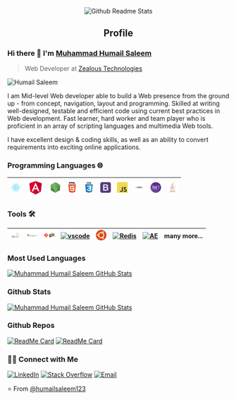 <p align="center">
 <img width="100px" src="https://res.cloudinary.com/anuraghazra/image/upload/v1594908242/logo_ccswme.svg" align="center" alt="Github Readme Stats" />
 <h2 align="center">Profile</h2>
</p>

### Hi there 👋 I'm [Muhammad Humail Saleem](https://www.linkedin.com/in/humail-saleem-a30078246/)
> Web Developer at [Zealous Technologies](https://zealoustechnologies.com/)


<img src="https://komarev.com/ghpvc/?username=anandmainali" alt="Humail Saleem" />

<div>
 <p>
I am Mid-level Web developer able to build a Web presence from the ground up - from concept, navigation, layout and programming. Skilled at writing well-designed, testable and efficient code using current best practices in Web development. Fast learner, hard worker and team player who is proficient in an array of scripting languages and multimedia Web tools.

I have excellent design & coding skills, as well as an ability to convert requirements into exciting online applications.
</p>
</div>

### Programming Languages 🌐

| [<img src="https://raw.githubusercontent.com/github/explore/80688e429a7d4ef2fca1e82350fe8e3517d3494d/topics/react/react.png" alt="REACT" width="24">](https://reactjs.org/) | [<img src="https://raw.githubusercontent.com/github/explore/80688e429a7d4ef2fca1e82350fe8e3517d3494d/topics/angular/angular.png" alt="ANGULAR" width="38">](https://angular.io/)  | [<img src="https://raw.githubusercontent.com/github/explore/80688e429a7d4ef2fca1e82350fe8e3517d3494d/topics/nodejs/nodejs.png" alt="NODE" width="24">](https://nodejs.org/en/)  | [<img src="https://raw.githubusercontent.com/github/explore/80688e429a7d4ef2fca1e82350fe8e3517d3494d/topics/html/html.png" alt="HTML5" width="24">](https://html.com/)  | [<img src="https://raw.githubusercontent.com/github/explore/80688e429a7d4ef2fca1e82350fe8e3517d3494d/topics/css/css.png" alt="CSS3" width="24">](https://www.w3schools.com/css/)  | [<img src="https://raw.githubusercontent.com/github/explore/80688e429a7d4ef2fca1e82350fe8e3517d3494d/topics/bootstrap/bootstrap.png" alt="Bootstrap" width="24">](https://getbootstrap.com/) |  [<img src="https://raw.githubusercontent.com/github/explore/80688e429a7d4ef2fca1e82350fe8e3517d3494d/topics/javascript/javascript.png" alt="jQuery" width="24">](https://www.w3schools.com/js/)  | [<img src="https://raw.githubusercontent.com/github/explore/80688e429a7d4ef2fca1e82350fe8e3517d3494d/topics/jquery/jquery.png" alt="jQuery" width="24">](https://jquery.com/)  | [<img src="https://raw.githubusercontent.com/github/explore/80688e429a7d4ef2fca1e82350fe8e3517d3494d/topics/dotnet/dotnet.png" alt="jQuery" width="24">](https://dotnet.microsoft.com/en-us/)  | [<img src="https://raw.githubusercontent.com/github/explore/80688e429a7d4ef2fca1e82350fe8e3517d3494d/topics/java/java.png" alt="jQuery" width="24">](https://www.java.com/en/)
|---|---|---|---|---|---|---|---|---|---|


 
### Tools 🛠️

| [<img src="https://raw.githubusercontent.com/github/explore/80688e429a7d4ef2fca1e82350fe8e3517d3494d/topics/mysql/mysql.png" alt="mysql" width="24">](https://www.mysql.com/) |  [<img src="https://raw.githubusercontent.com/github/explore/80688e429a7d4ef2fca1e82350fe8e3517d3494d/topics/mongodb/mongodb.png" alt="firebase" width="24">](https://www.mongodb.com/) | [<img src="https://raw.githubusercontent.com/github/explore/80688e429a7d4ef2fca1e82350fe8e3517d3494d/topics/git/git.png" alt="Git" width="24">](https://git-scm.com/)  | [<img src="https://upload.wikimedia.org/wikipedia/commons/thumb/2/2d/Visual_Studio_Code_1.18_icon.svg/1200px-Visual_Studio_Code_1.18_icon.svg.png" alt="vscode" width="24">](https://code.visualstudio.com/) | [<img src="https://raw.githubusercontent.com/github/explore/80688e429a7d4ef2fca1e82350fe8e3517d3494d/topics/ubuntu/ubuntu.png" alt="Ubuntu" width="24">](https://ubuntu.com/)  |  [<img src="https://toppng.com/uploads/preview/visual-studio-logo-11609381562lomikvrbb1.png" alt="Redis" width="24">](https://visualstudio.microsoft.com/)  |  [<img src="https://download.logo.wine/logo/Adobe_After_Effects/Adobe_After_Effects-Logo.wine.png" alt="AE" width="24">](https://www.adobe.com/products/aftereffects.html)  | many more...
|---|---|---|---|---|---|---|---|

### Most Used Languages

[![Muhammad Humail Saleem GitHub Stats](https://github-readme-stats.vercel.app/api/top-langs/?username=anuraghazra&layout=compact)](https://github.com/humailsaleem123)
### Github Stats

[![Muhammad Humail Saleem GitHub Stats](https://github-readme-stats.vercel.app/api?username=humailsaleem123&theme=midnight-purple&show_icons=true)](https://github.com/humailsaleem123)

### Github Repos

[![ReadMe Card](https://github-readme-stats.vercel.app/api/pin/?username=humailsaleem123&theme=midnight-purple&repo=React-ShoppingStore&show_owner=true)](https://github.com/humailsaleem123/React-ShoppingStore)
[![ReadMe Card](https://github-readme-stats.vercel.app/api/pin/?username=humailsaleem123&theme=midnight-purple&repo=Balance-Sheet-React&show_owner=true)](https://github.com/humailsaleem123/Balance-Sheet-React)

<h3> 🤝🏻 Connect with Me </h3>

<p align="center">

<a href="https://www.linkedin.com/in/humail-saleem-a30078246/" target="_blank"><img alt="LinkedIn" src="https://img.shields.io/badge/LinkedIn-@humailsaleem-blue?style=flat&logo=linkedin"></a>
<a href="https://stackoverflow.com/users/19606711/humail-saleem?tab=profile" target="_blank"><img alt="Stack Overflow" src="https://img.shields.io/badge/Stackoverflow-Humail%20Saleem-blue?style=flat&logo=stackoverflow"></a>
<a href="mailto:m.humailsaleem@gmail.com"><img alt="Email" src="https://img.shields.io/badge/Email-m.humailsaleem@gmail.com-blue?style=flat&logo=gmail"></a>
</p>


⭐️ From [@humailsaleem123](https://github.com/humailsaleem123/)
